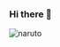 ### Hi there 👋
![naruto](https://www.pngfind.com/pngs/m/57-572806_naruto-naruto-sage-mode-full-body-hd-png.png)
